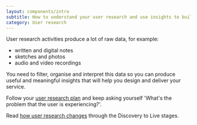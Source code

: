 ```yaml
---
layout: components/intro
subtitle: How to understand your user research and use insights to build the right service.
category: User research
---
```


User research activities produce a lot of raw data, for example:
- written and digital notes
- sketches and photos
- audio and video recordings

You need to filter, organise and interpret this data so you can produce useful and meaningful insights that will help you design and deliver your service.

Follow your [user research plan](#) and keep asking yourself 'What's the problem that the user is experiencing?'.

Read [how user research changes](/user-research/how-changes/) through the Discovery to Live stages.
